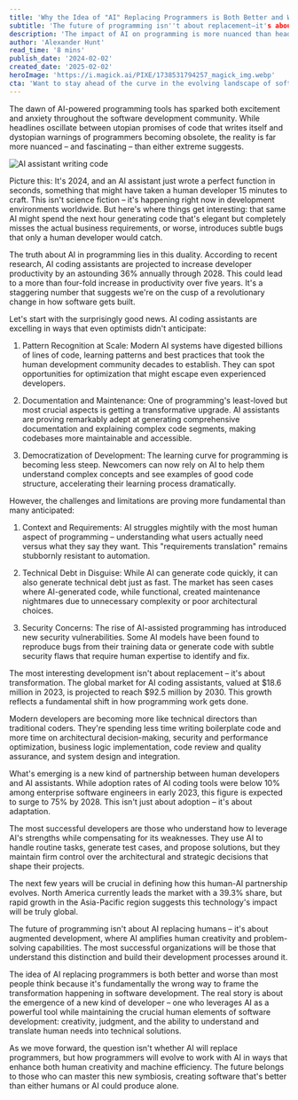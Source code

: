```yaml
---
title: 'Why the Idea of "AI" Replacing Programmers is Both Better and Worse Than You Think'
subtitle: 'The future of programming isn''t about replacement—it's about augmentation'
description: 'The impact of AI on programming is more nuanced than headlines suggest. While AI coding assistants are revolutionizing development with potential 36% annual productivity increases, they''re also revealing fundamental limitations in understanding user requirements and managing technical debt. The future isn''t about replacement, but rather a new symbiosis between human developers and AI tools.'
author: 'Alexander Hunt'
read_time: '8 mins'
publish_date: '2024-02-02'
created_date: '2025-02-02'
heroImage: 'https://i.magick.ai/PIXE/1738531794257_magick_img.webp'
cta: 'Want to stay ahead of the curve in the evolving landscape of software development? Follow us on LinkedIn for regular insights into how AI is transforming the programming profession and what it means for your career.'
---
```


The dawn of AI-powered programming tools has sparked both excitement and anxiety throughout the software development community. While headlines oscillate between utopian promises of code that writes itself and dystopian warnings of programmers becoming obsolete, the reality is far more nuanced – and fascinating – than either extreme suggests.

![AI assistant writing code](https://i.magick.ai/PIXE/1738531794262_magick_img.webp)

Picture this: It's 2024, and an AI assistant just wrote a perfect function in seconds, something that might have taken a human developer 15 minutes to craft. This isn't science fiction – it's happening right now in development environments worldwide. But here's where things get interesting: that same AI might spend the next hour generating code that's elegant but completely misses the actual business requirements, or worse, introduces subtle bugs that only a human developer would catch.

The truth about AI in programming lies in this duality. According to recent research, AI coding assistants are projected to increase developer productivity by an astounding 36% annually through 2028. This could lead to a more than four-fold increase in productivity over five years. It's a staggering number that suggests we're on the cusp of a revolutionary change in how software gets built.

Let's start with the surprisingly good news. AI coding assistants are excelling in ways that even optimists didn't anticipate:

1. Pattern Recognition at Scale: Modern AI systems have digested billions of lines of code, learning patterns and best practices that took the human development community decades to establish. They can spot opportunities for optimization that might escape even experienced developers.

2. Documentation and Maintenance: One of programming's least-loved but most crucial aspects is getting a transformative upgrade. AI assistants are proving remarkably adept at generating comprehensive documentation and explaining complex code segments, making codebases more maintainable and accessible.

3. Democratization of Development: The learning curve for programming is becoming less steep. Newcomers can now rely on AI to help them understand complex concepts and see examples of good code structure, accelerating their learning process dramatically.

However, the challenges and limitations are proving more fundamental than many anticipated:

1. Context and Requirements: AI struggles mightily with the most human aspect of programming – understanding what users actually need versus what they say they want. This "requirements translation" remains stubbornly resistant to automation.

2. Technical Debt in Disguise: While AI can generate code quickly, it can also generate technical debt just as fast. The market has seen cases where AI-generated code, while functional, created maintenance nightmares due to unnecessary complexity or poor architectural choices.

3. Security Concerns: The rise of AI-assisted programming has introduced new security vulnerabilities. Some AI models have been found to reproduce bugs from their training data or generate code with subtle security flaws that require human expertise to identify and fix.

The most interesting development isn't about replacement – it's about transformation. The global market for AI coding assistants, valued at $18.6 million in 2023, is projected to reach $92.5 million by 2030. This growth reflects a fundamental shift in how programming work gets done.

Modern developers are becoming more like technical directors than traditional coders. They're spending less time writing boilerplate code and more time on architectural decision-making, security and performance optimization, business logic implementation, code review and quality assurance, and system design and integration.

What's emerging is a new kind of partnership between human developers and AI assistants. While adoption rates of AI coding tools were below 10% among enterprise software engineers in early 2023, this figure is expected to surge to 75% by 2028. This isn't just about adoption – it's about adaptation.

The most successful developers are those who understand how to leverage AI's strengths while compensating for its weaknesses. They use AI to handle routine tasks, generate test cases, and propose solutions, but they maintain firm control over the architectural and strategic decisions that shape their projects.

The next few years will be crucial in defining how this human-AI partnership evolves. North America currently leads the market with a 39.3% share, but rapid growth in the Asia-Pacific region suggests this technology's impact will be truly global.

The future of programming isn't about AI replacing humans – it's about augmented development, where AI amplifies human creativity and problem-solving capabilities. The most successful organizations will be those that understand this distinction and build their development processes around it.

The idea of AI replacing programmers is both better and worse than most people think because it's fundamentally the wrong way to frame the transformation happening in software development. The real story is about the emergence of a new kind of developer – one who leverages AI as a powerful tool while maintaining the crucial human elements of software development: creativity, judgment, and the ability to understand and translate human needs into technical solutions.

As we move forward, the question isn't whether AI will replace programmers, but how programmers will evolve to work with AI in ways that enhance both human creativity and machine efficiency. The future belongs to those who can master this new symbiosis, creating software that's better than either humans or AI could produce alone.